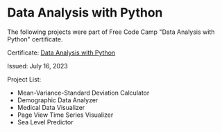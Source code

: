 # Data Analysis with Python
The following projects were part of Free Code Camp "Data Analysis with Python" certificate.

Certificate: [Data Analysis with Python](https://freecodecamp.org/certification/catherinepapad/data-analysis-with-python-v7)

Issued: July 16, 2023

Project List:
- Mean-Variance-Standard Deviation Calculator
- Demographic Data Analyzer
- Medical Data Visualizer
- Page View Time Series Visualizer
- Sea Level Predictor
